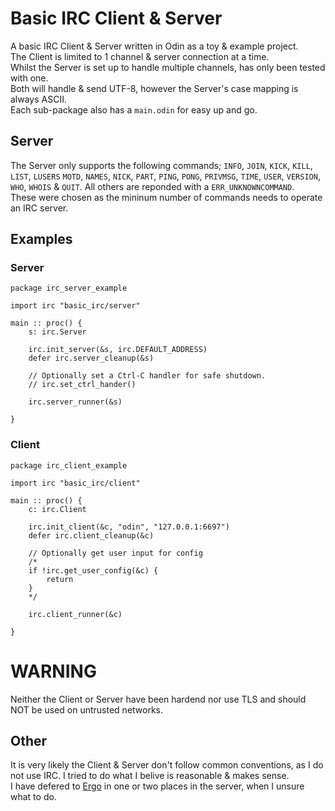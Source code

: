 # Basic IRC Client & Server
A basic IRC Client & Server written in Odin as a toy & example project.   
The Client is limited to 1 channel & server connection at a time.  
Whilst the Server is set up to handle multiple channels, has only been tested with one.  
Both will handle & send UTF-8, however the Server's case mapping is always ASCII.  
Each sub-package also has a `main.odin` for easy up and go.  

## Server
The Server only supports the following commands; `INFO`, `JOIN`, `KICK`, `KILL`, `LIST`, `LUSERS` `MOTD`, `NAMES`, `NICK`, `PART`, `PING`, `PONG`, `PRIVMSG`, `TIME`, `USER`, `VERSION`, `WHO`, `WHOIS` & `QUIT`. All others are reponded with a `ERR_UNKNOWNCOMMAND`.  
These were chosen as the mininum number of commands needs to operate an IRC server. 

## Examples

### Server
```odin
package irc_server_example

import irc "basic_irc/server"

main :: proc() {
    s: irc.Server

    irc.init_server(&s, irc.DEFAULT_ADDRESS)
    defer irc.server_cleanup(&s)

    // Optionally set a Ctrl-C handler for safe shutdown.
    // irc.set_ctrl_hander()

    irc.server_runner(&s)

}
```

### Client
```odin
package irc_client_example

import irc "basic_irc/client"

main :: proc() { 
    c: irc.Client

    irc.init_client(&c, "odin", "127.0.0.1:6697")
    defer irc.client_cleanup(&c)

    // Optionally get user input for config
    /*
    if !irc.get_user_config(&c) {
        return
    }
    */

    irc.client_runner(&c)

}
```

# WARNING
Neither the Client or Server have been hardend nor use TLS and should NOT be used on untrusted networks.


## Other
It is very likely the Client & Server don't follow common conventions, as I do not use IRC. I tried to do what I belive is reasonable & makes sense.  
I have defered to [Ergo](https://github.com/ergochat/ergo) in one or two places in the server, when I unsure what to do.